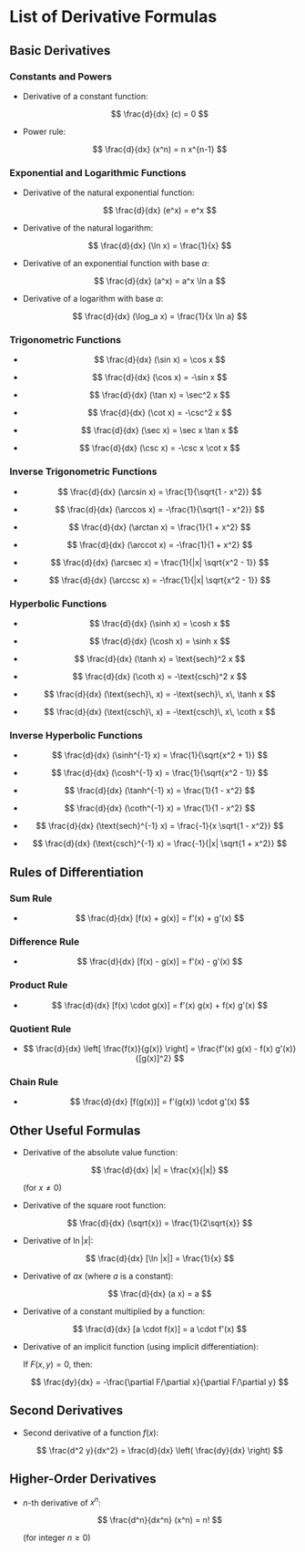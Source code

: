# List of Derivative Formulas

## Basic Derivatives

### Constants and Powers

- Derivative of a constant function:

  $$
  \frac{d}{dx} (c) = 0
  $$

- Power rule:

  $$
  \frac{d}{dx} (x^n) = n x^{n-1}
  $$

### Exponential and Logarithmic Functions

- Derivative of the natural exponential function:

  $$
  \frac{d}{dx} (e^x) = e^x
  $$

- Derivative of the natural logarithm:

  $$
  \frac{d}{dx} (\ln x) = \frac{1}{x}
  $$

- Derivative of an exponential function with base $a$:

  $$
  \frac{d}{dx} (a^x) = a^x \ln a
  $$

- Derivative of a logarithm with base $a$:

  $$
  \frac{d}{dx} (\log_a x) = \frac{1}{x \ln a}
  $$

### Trigonometric Functions

- $$
  \frac{d}{dx} (\sin x) = \cos x
  $$

- $$
  \frac{d}{dx} (\cos x) = -\sin x
  $$

- $$
  \frac{d}{dx} (\tan x) = \sec^2 x
  $$

- $$
  \frac{d}{dx} (\cot x) = -\csc^2 x
  $$

- $$
  \frac{d}{dx} (\sec x) = \sec x \tan x
  $$

- $$
  \frac{d}{dx} (\csc x) = -\csc x \cot x
  $$

### Inverse Trigonometric Functions

- $$
  \frac{d}{dx} (\arcsin x) = \frac{1}{\sqrt{1 - x^2}}
  $$

- $$
  \frac{d}{dx} (\arccos x) = -\frac{1}{\sqrt{1 - x^2}}
  $$

- $$
  \frac{d}{dx} (\arctan x) = \frac{1}{1 + x^2}
  $$

- $$
  \frac{d}{dx} (\arccot x) = -\frac{1}{1 + x^2}
  $$

- $$
  \frac{d}{dx} (\arcsec x) = \frac{1}{|x| \sqrt{x^2 - 1}}
  $$

- $$
  \frac{d}{dx} (\arccsc x) = -\frac{1}{|x| \sqrt{x^2 - 1}}
  $$

### Hyperbolic Functions

- $$
  \frac{d}{dx} (\sinh x) = \cosh x
  $$

- $$
  \frac{d}{dx} (\cosh x) = \sinh x
  $$

- $$
  \frac{d}{dx} (\tanh x) = \text{sech}^2 x
  $$

- $$
  \frac{d}{dx} (\coth x) = -\text{csch}^2 x
  $$

- $$
  \frac{d}{dx} (\text{sech}\, x) = -\text{sech}\, x\, \tanh x
  $$

- $$
  \frac{d}{dx} (\text{csch}\, x) = -\text{csch}\, x\, \coth x
  $$

### Inverse Hyperbolic Functions

- $$
  \frac{d}{dx} (\sinh^{-1} x) = \frac{1}{\sqrt{x^2 + 1}}
  $$

- $$
  \frac{d}{dx} (\cosh^{-1} x) = \frac{1}{\sqrt{x^2 - 1}}
  $$

- $$
  \frac{d}{dx} (\tanh^{-1} x) = \frac{1}{1 - x^2}
  $$

- $$
  \frac{d}{dx} (\coth^{-1} x) = \frac{1}{1 - x^2}
  $$

- $$
  \frac{d}{dx} (\text{sech}^{-1} x) = \frac{-1}{x \sqrt{1 - x^2}}
  $$

- $$
  \frac{d}{dx} (\text{csch}^{-1} x) = \frac{-1}{|x| \sqrt{1 + x^2}}
  $$

## Rules of Differentiation

### Sum Rule

- $$
  \frac{d}{dx} [f(x) + g(x)] = f'(x) + g'(x)
  $$

### Difference Rule

- $$
  \frac{d}{dx} [f(x) - g(x)] = f'(x) - g'(x)
  $$

### Product Rule

- $$
  \frac{d}{dx} [f(x) \cdot g(x)] = f'(x) g(x) + f(x) g'(x)
  $$

### Quotient Rule

- $$
  \frac{d}{dx} \left[ \frac{f(x)}{g(x)} \right] = \frac{f'(x) g(x) - f(x) g'(x)}{[g(x)]^2}
  $$

### Chain Rule

- $$
  \frac{d}{dx} [f(g(x))] = f'(g(x)) \cdot g'(x)
  $$

## Other Useful Formulas

- Derivative of the absolute value function:

  $$
  \frac{d}{dx} |x| = \frac{x}{|x|}
  $$

  (for $x \ne 0$)

- Derivative of the square root function:

  $$
  \frac{d}{dx} (\sqrt{x}) = \frac{1}{2\sqrt{x}}
  $$

- Derivative of $\ln |x|$:

  $$
  \frac{d}{dx} [\ln |x|] = \frac{1}{x}
  $$

- Derivative of $a x$ (where $a$ is a constant):

  $$
  \frac{d}{dx} (a x) = a
  $$

- Derivative of a constant multiplied by a function:

  $$
  \frac{d}{dx} [a \cdot f(x)] = a \cdot f'(x)
  $$

- Derivative of an implicit function (using implicit differentiation):

  If $F(x, y) = 0$, then:

  $$
  \frac{dy}{dx} = -\frac{\partial F/\partial x}{\partial F/\partial y}
  $$

## Second Derivatives

- Second derivative of a function $f(x)$:

  $$
  \frac{d^2 y}{dx^2} = \frac{d}{dx} \left( \frac{dy}{dx} \right)
  $$

## Higher-Order Derivatives

- $n$-th derivative of $x^n$:

  $$
  \frac{d^n}{dx^n} (x^n) = n!
  $$

  (for integer $n \geq 0$)
